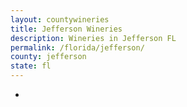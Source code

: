 ```yaml
---
layout: countywineries
title: Jefferson Wineries
description: Wineries in Jefferson FL
permalink: /florida/jefferson/
county: jefferson
state: fl
---
```

-
